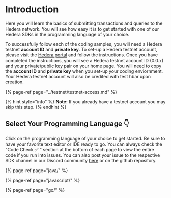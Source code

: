 # Introduction

Here you will learn the basics of submitting transactions and queries to the Hedera network. You will see how easy it is to get started with one of our Hedera SDKs in the programming language of your choice. 

To successfully follow each of the coding samples, you will need a Hedera testnet **account ID** and **private key**. To set-up a Hedera testnet account, please visit the [Hedera portal](https://portal.hedera.com/register) and follow the instructions. Once you have completed the instructions, you will see a Hedera testnet account ID \(0.0.x\) and your private/public key pair on your home page. You will need to copy the **account ID** and **private key** when you set-up your coding enviornment. Your Hedera testnet account will also be credited with test hbar upon creation.

{% page-ref page="../testnet/testnet-access.md" %}

{% hint style="info" %}
**Note:** If you already have a testnet account you may skip this step.
{% endhint %}

## Select Your Programming Language 👇 

Click on the programming language of your choice to get started. Be sure to have your favorite text editor or IDE ready to go. You can always check the "Code Check ✅ " section at the bottom of each page to view the entire code if you run into issues. You can also post your issue to the respective SDK channel  in our Discord community [here](https://discordapp.com/invite/FFb9YFX) or on the github repository. 

{% page-ref page="java/" %}

{% page-ref page="javascript/" %}

{% page-ref page="go/" %}



